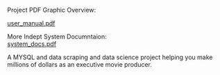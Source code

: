 
Project PDF Graphic Overview:

[user_manual.pdf](https://github.com/user-attachments/files/19263794/user_manual.pdf)

More Indept System Documntaion:  
[system_docs.pdf](https://github.com/user-attachments/files/19263791/system_docs.pdf)


A MYSQL and data scraping and data science project helping you make millions of dollars as an executive movie producer.
